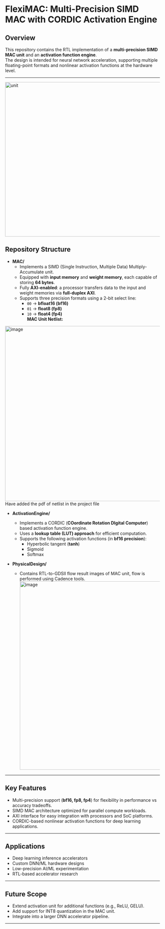# FlexiMAC: Multi-Precision SIMD MAC with CORDIC Activation Engine

## Overview
This repository contains the RTL implementation of a **multi-precision SIMD MAC unit** and an **activation function engine**.  
The design is intended for neural network acceleration, supporting multiple floating-point formats and nonlinear activation functions at the hardware level.

---
<img width="671" height="501" alt="unit" src="https://github.com/user-attachments/assets/ad09b3c8-22f3-40e5-ab7b-0fa6296912d6" />

## Repository Structure
- **MAC/**
  - Implements a SIMD (Single Instruction, Multiple Data) Multiply-Accumulate unit.
  - Equipped with **input memory** and **weight memory**, each capable of storing **64 bytes**.
  - Fully **AXI-enabled**: a processor transfers data to the input and weight memories via **full-duplex AXI**.
  - Supports three precision formats using a 2-bit select line:
    - `00` → **bfloat16 (bf16)**
    - `01` → **float8 (fp8)**
    - `10` → **float4 (fp4)**  
**MAC Unit Netlist:**
<img width="1639" height="568" alt="image" src="https://github.com/user-attachments/assets/8cf3e9a1-36b2-4114-8a2a-e622dfcd8e3f" />
Have added the pdf of netlist in the project file  

- **ActivationEngine/**
  - Implements a CORDIC (**COordinate Rotation DIgital Computer**) based activation function engine.
  - Uses a **lookup table (LUT) approach** for efficient computation.
  - Supports the following activation functions (in **bf16 precision**):
    - Hyperbolic tangent (**tanh**)
    - Sigmoid
    - Softmax

- **PhysicalDesign/**
  - Contains RTL-to-GDSII flow result images of MAC unit, flow is performed using Cadence tools.
    <img width="609" height="611" alt="image" src="https://github.com/user-attachments/assets/eab3538b-bf5f-4548-a1da-03fba5ab7055" />

---

## Key Features
- Multi-precision support (**bf16, fp8, fp4**) for flexibility in performance vs accuracy tradeoffs.
- SIMD MAC architecture optimized for parallel compute workloads.
- AXI interface for easy integration with processors and SoC platforms.
- CORDIC-based nonlinear activation functions for deep learning applications.

---

## Applications
- Deep learning inference accelerators  
- Custom DNN/ML hardware designs  
- Low-precision AI/ML experimentation  
- RTL-based accelerator research  

---

## Future Scope
- Extend activation unit for additional functions (e.g., ReLU, GELU).  
- Add support for INT8 quantization in the MAC unit.  
- Integrate into a larger DNN accelerator pipeline.  

---

